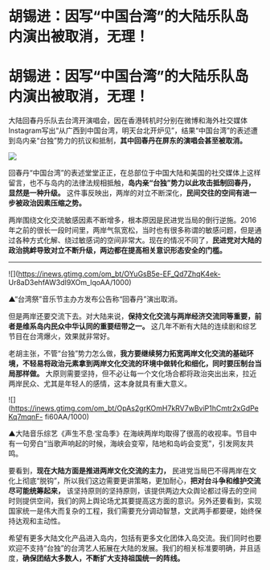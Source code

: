 # 胡锡进：因写“中国台湾”的大陆乐队岛内演出被取消，无理！

# 胡锡进：因写“中国台湾”的大陆乐队岛内演出被取消，无理！

大陆回春丹乐队去台湾开演唱会，因在香港转机时分别在微博和海外社交媒体Instagram写出“从广西到中国台湾，明天台北开炉见”，结果“中国台湾”的表述遭到岛内亲“台独”势力的抗议和抵制，**其中回春丹在屏东的演唱会甚至被取消。**

![](https://inews.gtimg.com/om_bt/OvwmB3ScOfQc8ahbtzWXtI0bdqrrmwNXDYzNvw7SZnNm0AA/1000)

回春丹“中国台湾”的表述堂堂正正，在总部位于中国大陆和美国的社交媒体上这样留言，也不与岛内的法律法规相抵触，**岛内亲“台独”势力以此攻击抵制回春丹，显然是一种升级。**
这件事反映出，两岸的对立不断深化，**民间交往的空间有进一步被政治因素压缩之势。**

两岸围绕文化交流敏感因素不断增多，根本原因是民进党当局的倒行逆施。2016年之前的很长一段时间里，两岸气氛宽松，当时也有很多称谓的敏感问题，但是通过各种方式化解、绕过敏感词的空间非常大。现在的情况不同了，**民进党对大陆的政治挑衅导致对立不断升级，两边都在提高相关意识形态安全的门槛。**

****

![](https://inews.gtimg.com/om_bt/OYuGsB5e-EF_Qd7ZhqK4ek-
Ur8aD3ehfAW3dI9XOm_lqoAA/1000)

▲“台湾祭”音乐节主办方发布公告称“回春丹”演出取消。

但是两岸还要交流下去。对大陆来说，**保持文化交流与两岸经济交流同等重要，前者是维系岛内民众中华认同的重要纽带之一。**
这几年不断有大陆的连续剧和综艺节目在台湾爆火，效果就非常好。

老胡主张，不管“台独”势力怎么做，**我方要继续努力拓宽两岸文化交流的基础环境，不轻易将政治元素拿到两岸文化交流的环境中做转化和细化，同时要压制台当局那样做。**
大原则需要坚持，但不必让每一个文化场合都将政治突出出来，拉近两岸民众、尤其是年轻人的感情，这本身就具有重大意义。

![](https://inews.gtimg.com/om_bt/OpAs2grKOmH7kRV7wBviP1hCmtr2xGdPeKq7mqnF-
fi60AA/1000)

▲大陆音乐综艺《声生不息·宝岛季》在海峡两岸均取得了很高的收视率。节目中有一句旁白“当歌声响起的时候，海峡会变窄，陆地和岛屿会变宽”，引发网友共鸣。

要看到，**现在大陆方面是推进两岸文化交流的主力，**
民进党当局巴不得两岸在文化上彻底“脱钩”，所以我们这边需要更讲策略，更加耐心，**把对台斗争和维护交流尽可能统筹起来，**
该坚持原则的坚持原则，该提供两边大众舆论都过得去的空间时则提供空间，我们的网上舆论场尤其要提高这方面的意识。另外还要看到，实现国家统一是伟大而复杂的工程，我们需要充分调动智慧，文武两手都要硬，始终保持达观和主动性。

希望有更多大陆文化产品进入岛内，包括有更多文化团体入岛交流。我们同时也要欢迎不支持“台独”的台湾艺人拓展在大陆的发展。我们的相关标准要明确，并且适度，**确保团结大多数人，不断扩大支持祖国统一的阵线。**

